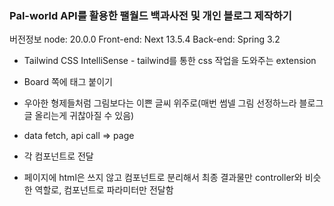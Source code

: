 ### Pal-world API를 활용한 팰월드 백과사전 및 개인 블로그 제작하기

버전정보
node: 20.0.0
Front-end: Next 13.5.4
Back-end: Spring 3.2

- Tailwind CSS IntelliSense - tailwind를 통한 css 작업을 도와주는 extension

- Board 쪽에 태그 붙이기
- 우아한 형제들처럼 그림보다는 이쁜 글씨 위주로(매번 썸넬 그림 선정하느라 블로그 글 올리는게 귀찮아질 수 있음)

- data fetch, api call => page
- 각 컴포넌트로 전달
- 페이지에 html은 쓰지 않고 컴포넌트로 분리해서 최종 결과물만 controller와 비슷한 역할로, 컴포넌트로 파라미터만 전달함
